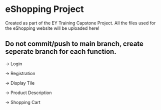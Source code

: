 # eShopping Project

Created as part of the EY Training Capstone Project. All the files used for the eShopping website will be uploaded here!

## Do not commit/push to main branch, create seperate branch for each function.

-> Login 

-> Registration

-> Display Tile

-> Product Description

-> Shopping Cart
